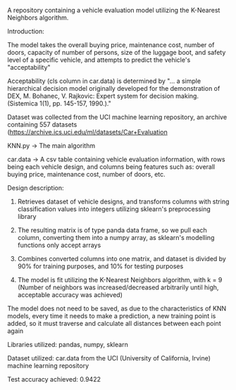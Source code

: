 A repository containing a vehicle evaluation model utilizing the K-Nearest Neighbors algorithm.

Introduction:

The model takes the overall buying price, maintenance cost, number of doors, capacity of number of persons, size of the luggage boot, and safety level of a specific vehicle, and attempts to predict the vehicle's "acceptability"

Acceptability (cls column in car.data) is determined by "... a simple hierarchical decision model originally developed for the demonstration of DEX, M. Bohanec, V. Rajkovic: Expert system for decision making. (Sistemica 1(1), pp. 145-157, 1990.)."

Dataset was collected from the UCI machine learning repository, an archive containing 557 datasets (https://archive.ics.uci.edu/ml/datasets/Car+Evaluation

KNN.py -> The main algorithm

car.data -> A csv table containing vehicle evaluation information, with rows being each vehicle design, and columns being features such as: overall buying price, maintenance cost, number of doors, etc.

Design description:

1) Retrieves dataset of vehicle designs, and transforms columns with string classification values into integers utilizing sklearn's preprocessing library

2) The resulting matrix is of type panda data frame, so we pull each column, converting them into a numpy array, as sklearn's modelling functions only accept arrays

3) Combines converted columns into one matrix, and dataset is divided by 90% for training purposes, and 10% for testing purposes

4) The model is fit utilizing the K-Nearest Neighbors algorithm, with k = 9 (Number of neighbors was increased/decreased arbitrarily until high, acceptable accuracy was achieved)

The model does not need to be saved, as due to the characteristics of KNN models, every time it needs to make a prediction, a new training point is added, so it must traverse and calculate all distances between each point again

Libraries utilized: pandas, numpy, sklearn

Dataset utilized: car.data from the UCI (University of California, Irvine) machine learning repository

Test accuracy achieved: 0.9422
